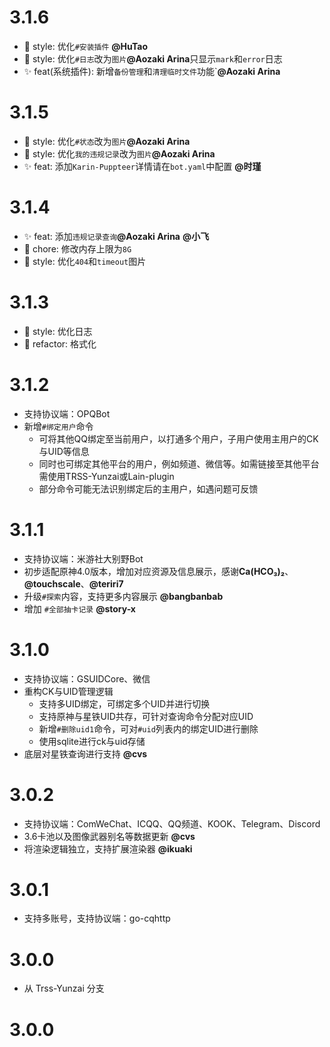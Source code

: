 # 3.1.6

* 🎨 style: 优化`#安装插件`  **@HuTao**
* 🎨 style: 优化`#日志`改为`图片`**@Aozaki Arina**只显示`mark`和`error`日志
* ✨ feat(系统插件): 新增`备份管理`和`清理临时文件`功能`**@Aozaki Arina**

# 3.1.5

* 🎨 style: 优化`#状态`改为`图片`**@Aozaki Arina**
* 🎨 style: 优化`我的违规记录`改为`图片`**@Aozaki Arina**
* ✨ feat: 添加`Karin-Puppteer`详情请在`bot.yaml`中配置 **@时瑾**

# 3.1.4

* ✨ feat: 添加`违规记录查询`**@Aozaki Arina** **@小飞**
* 🔧 chore: 修改内存上限为`8G`
* 🎨 style: 优化`404`和`timeout`图片

# 3.1.3

* 🎨 style: 优化日志
* 🦄 refactor: 格式化

# 3.1.2

* 支持协议端：OPQBot
* 新增`#绑定用户`命令
  * 可将其他QQ绑定至当前用户，以打通多个用户，子用户使用主用户的CK与UID等信息
  * 同时也可绑定其他平台的用户，例如频道、微信等。如需链接至其他平台需使用TRSS-Yunzai或Lain-plugin
  * 部分命令可能无法识别绑定后的主用户，如遇问题可反馈

# 3.1.1

* 支持协议端：米游社大别野Bot
* 初步适配原神4.0版本，增加对应资源及信息展示，感谢**Ca(HCO₃)₂**、**@touchscale**、**@teriri7**
* 升级`#探索`内容，支持更多内容展示 **@bangbanbab**
* 增加 `#全部抽卡记录` **@story-x**

# 3.1.0

* 支持协议端：GSUIDCore、微信
* 重构CK与UID管理逻辑
    * 支持多UID绑定，可绑定多个UID并进行切换
    * 支持原神与星铁UID共存，可针对查询命令分配对应UID
    * 新增`#删除uid1`命令，可对`#uid`列表内的绑定UID进行删除
    * 使用sqlite进行ck与uid存储
* 底层对星铁查询进行支持 **@cvs**

# 3.0.2

* 支持协议端：ComWeChat、ICQQ、QQ频道、KOOK、Telegram、Discord
* 3.6卡池以及图像武器别名等数据更新 **@cvs**
* 将渲染逻辑独立，支持扩展渲染器 **@ikuaki**

# 3.0.1

* 支持多账号，支持协议端：go-cqhttp

# 3.0.0

* 从 Trss-Yunzai 分支

# 3.0.0
